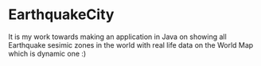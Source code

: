 # EarthquakeCity
It is my work towards making an application in Java on showing all Earthquake sesimic zones in the world with real life data on the World Map which is dynamic one :)
